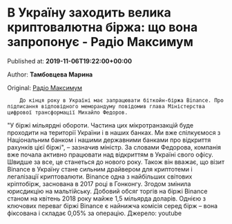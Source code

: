 
# В Україну заходить велика криптовалютна біржа: що вона запропонує - Радіо Максимум

Published at: **2019-11-06T19:22:00+00:00**

Author: **Тамбовцева Марина**

Original: [Радіо Максимум](https://maximum.fm/v-ukrayinu-zahodit-velika-kriptovalyutna-birzha-shcho-vona-zaproponuye_n169176)


        До кінця року в Україні має запрацювати біткойн-біржа Binance. Про підписання відповідного меморандуму повідомив глава Міністерства цифрової трансформації Михайло Федоров.
      
"У біржі мільярдні обороти. Частина цих мікротранзакцій буде проходити на території України і в наших банках. Ми вже спілкуємося з Національним банком і нашими державними банками про відкриття рахунків цієї біржі", – зазначив міністр.
За словами Федорова, компанія вже почала активно працювати над відкриттям в Україні свого офісу. Швидше за все, це станеться до нового року. Також він вважає, що візит Binance в Україну стане сильним драйвером для криптотеми і легалізації криптовалюти.
Binance одна з найбільших світових кріптобірж, заснована в 2017 році в Гонконгу. Згодом змінила юрисдикцію на мальтійську. Добовий обсяг торгів на біржі Binance станом на квітень 2018 року майже 1,5 мільярда доларів. Однією з ключових переваг біржі Binance є найнижча комісія серед бірж – вона фіксована і складає 0,05% за операцію.
Джерело: youtube
